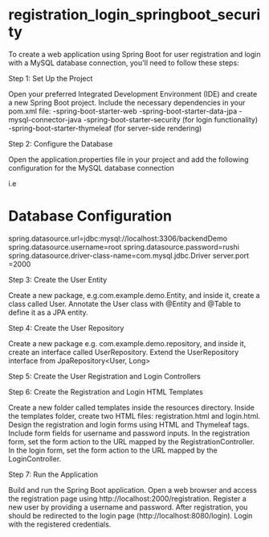 # registration_login_springboot_security

To create a web application using Spring Boot for user registration and login with a MySQL database connection, you'll need to follow these steps:

Step 1: Set Up the Project

Open your preferred Integrated Development Environment (IDE) and create a new Spring Boot project.
Include the necessary dependencies in your pom.xml file:
-spring-boot-starter-web
-spring-boot-starter-data-jpa
-mysql-connector-java
-spring-boot-starter-security (for login functionality)
-spring-boot-starter-thymeleaf (for server-side rendering)


Step 2: Configure the Database

Open the application.properties file in your project and add the following configuration for the MySQL database connection

i.e
# Database Configuration
spring.datasource.url=jdbc:mysql://localhost:3306/backendDemo
spring.datasource.username=root
spring.datasource.password=rushi
spring.datasource.driver-class-name=com.mysql.jdbc.Driver
server.port =2000


Step 3: Create the User Entity

Create a new package, e.g.com.example.demo.Entity, and inside it, create a class called User.
Annotate the User class with @Entity and @Table to define it as a JPA entity.


Step 4: Create the User Repository

Create a new package e.g. com.example.demo.repository, and inside it, create an interface called UserRepository.
Extend the UserRepository interface from JpaRepository<User, Long>


Step 5: Create the User Registration and Login Controllers


Step 6: Create the Registration and Login HTML Templates

Create a new folder called templates inside the resources directory.
Inside the templates folder, create two HTML files: registration.html and login.html.
Design the registration and login forms using HTML and Thymeleaf tags. Include form fields for username and password inputs.
In the registration form, set the form action to the URL mapped by the RegistrationController.
In the login form, set the form action to the URL mapped by the LoginController.



Step 7: Run the Application

Build and run the Spring Boot application.
Open a web browser and access the registration page using http://localhost:2000/registration.
Register a new user by providing a username and password.
After registration, you should be redirected to the login page (http://localhost:8080/login).
Login with the registered credentials.



